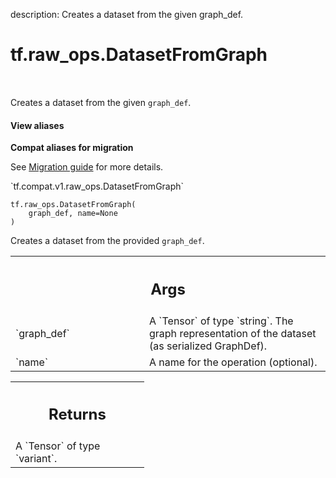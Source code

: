 description: Creates a dataset from the given graph_def.

<div itemscope itemtype="http://developers.google.com/ReferenceObject">
<meta itemprop="name" content="tf.raw_ops.DatasetFromGraph" />
<meta itemprop="path" content="Stable" />
</div>

# tf.raw_ops.DatasetFromGraph

<!-- Insert buttons and diff -->

<table class="tfo-notebook-buttons tfo-api nocontent" align="left">

</table>



Creates a dataset from the given `graph_def`.

<section class="expandable">
  <h4 class="showalways">View aliases</h4>
  <p>
<b>Compat aliases for migration</b>
<p>See
<a href="https://www.tensorflow.org/guide/migrate">Migration guide</a> for
more details.</p>
<p>`tf.compat.v1.raw_ops.DatasetFromGraph`</p>
</p>
</section>

<pre class="devsite-click-to-copy prettyprint lang-py tfo-signature-link">
<code>tf.raw_ops.DatasetFromGraph(
    graph_def, name=None
)
</code></pre>



<!-- Placeholder for "Used in" -->

Creates a dataset from the provided `graph_def`.

<!-- Tabular view -->
 <table class="responsive fixed orange">
<colgroup><col width="214px"><col></colgroup>
<tr><th colspan="2"><h2 class="add-link">Args</h2></th></tr>

<tr>
<td>
`graph_def`
</td>
<td>
A `Tensor` of type `string`.
The graph representation of the dataset (as serialized GraphDef).
</td>
</tr><tr>
<td>
`name`
</td>
<td>
A name for the operation (optional).
</td>
</tr>
</table>



<!-- Tabular view -->
 <table class="responsive fixed orange">
<colgroup><col width="214px"><col></colgroup>
<tr><th colspan="2"><h2 class="add-link">Returns</h2></th></tr>
<tr class="alt">
<td colspan="2">
A `Tensor` of type `variant`.
</td>
</tr>

</table>

